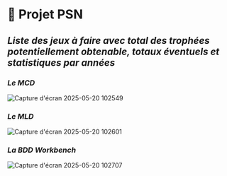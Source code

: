 # 🚀 Projet PSN

## _Liste des jeux à faire avec total des trophées potentiellement obtenable, totaux éventuels et statistiques par années_

### _Le MCD_

![Capture d'écran 2025-05-20 102549](https://github.com/user-attachments/assets/6fc38d23-cc6b-4396-b4b3-7cb1a373ac43)

### _Le MLD_

![Capture d'écran 2025-05-20 102601](https://github.com/user-attachments/assets/e690422b-cea8-4cce-86a7-4cf26e797805)

### _La BDD Workbench_

![Capture d'écran 2025-05-20 102707](https://github.com/user-attachments/assets/911d77a6-021d-4b1f-8306-331ee0a2a790)
